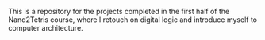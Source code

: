 This is a repository for the projects completed in the first half of the Nand2Tetris course,
where I retouch on digital logic and introduce myself to computer architecture. 
